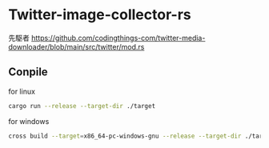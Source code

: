 # Twitter-image-collector-rs

先駆者 https://github.com/codingthings-com/twitter-media-downloader/blob/main/src/twitter/mod.rs

## Conpile
for linux
```sh
cargo run --release --target-dir ./target
```

for windows
```sh
cross build --target=x86_64-pc-windows-gnu --release --target-dir ./target
```
